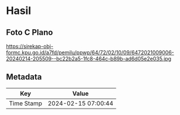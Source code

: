 # Hasil

## Foto C Plano

https://sirekap-obj-formc.kpu.go.id/a7fd/pemilu/ppwp/64/72/02/10/09/6472021009006-20240214-205509--bc22b2a5-1fc8-464c-b89b-ad6d05e2e035.jpg


## Metadata

| Key        | Value               |
| ---------- | ------------------- |
| Time Stamp | 2024-02-15 07:00:44 |



